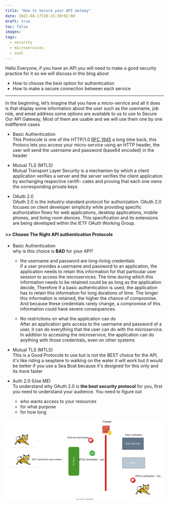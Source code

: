 ```yaml
---
title: "How to Secure your API Getway"
date: 2022-08-17T20:15:30+02:00
draft: true
toc: false
images:
tags:
  - security
  - microservices
  - zuul
---
```


Hello Everyone, if you have an API you will need to make a good security
practice for it so we will discuss in this blog about
- How to choose the best option for authentication
- How to make a secure connection between each service 
---
In the beginning, let’s imagine that you have a micro-service and all it does
is that display some information about the user such as the username, job role,
and email address some options are available to us to use to Secure Our API
Gateway, Most of them are usable and we will use them one by one indifferent
cases

* Basic Authentication\
This Protocole is one of the HTTP/1.0 [RFC 1945](https://www.rfc-editor.org/rfc/rfc1945.html#section-11.1) a long time back, this Protoco lets you access your
micro-service using an HTTP header, the user will send the username and password
(base64 encoded) in the header

* Mutual TLS (MTLS)\
Mutual Transport Layer Security is a mechanism by which a client application verifies
a server and the server verifies the client application by exchanging respective certifi-
cates and proving that each one owns the corresponding private keys

* OAuth 2.0\
OAuth 2.0 is the industry-standard protocol for authorization. OAuth 2.0 focuses on client developer simplicity while providing specific authorization flows for web applications, desktop applications, mobile phones, and living room devices. This specification and its extensions are being developed within the IETF OAuth Working Group.


#### >> Choose The Right API authentication Protocole


* Basic Authentication\
    why is this choice is **BAD** for your API?

    - the username and password are long-living credentials\
    if a user provides a username and password to an application, the
    application needs to retain this information for that particular user
    session to access the microservices. The time during which this
    information needs to be retained could be as long as the application
    decide, Therefore if a basic authentication is used, the application has
    to retain this information for long durations of time. The longer this
    information is retained, the higher the chance of compromise. And
    because these credentials rarely change, a compromise of this
    information could have severe consequences. 

    - No restrictions on what the application can do\
    After an application gets access to the
    username and password of a user, it can do everything that the user can do with the
    microservice. In addition to accessing the microservice, the application can do
    anything with those credentials, even on other systems


* Mutual TLS (MTLS)\
    This is a Good Protocole to use but is not the BEST choice for the API, it's like riding a seaplane to walking on the water
    it will work but it would be better if you use a Sea Boat because it's designed for this only and its more faster 


* Auth 2.0 (Use ME)\
To understand why OAuth 2.0 is **the best security protocol** for you, first you need to understand your audience.
You need to figure out 
    - who wants access to your resources 
    - for what purpose
    - for how long


![micro_png](/images/micro.svg)
